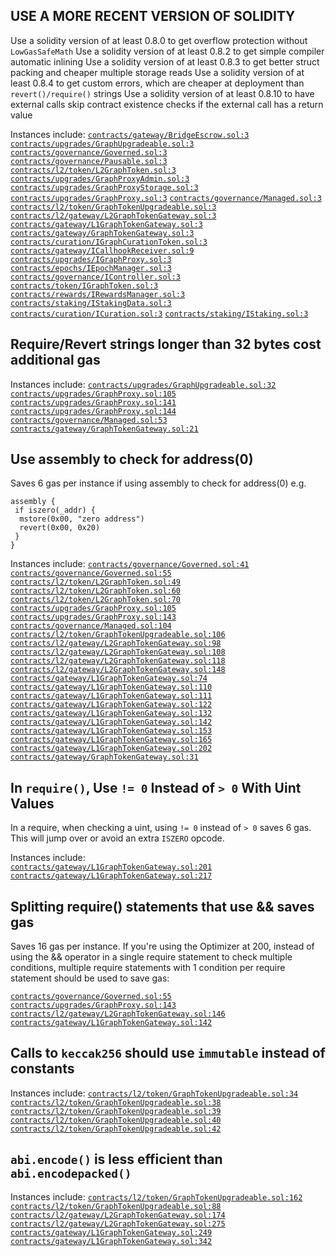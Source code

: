 ## USE A MORE RECENT VERSION OF SOLIDITY

Use a solidity version of at least 0.8.0 to get overflow protection without `LowGasSafeMath` Use a solidity version of at least 0.8.2 to get simple compiler automatic inlining Use a solidity version of at least 0.8.3 to get better struct packing and cheaper multiple storage reads Use a solidity version of at least 0.8.4 to get custom errors, which are cheaper at deployment than `revert()/require()` strings Use a solidity version of at least 0.8.10 to have external calls skip contract existence checks if the external call has a return value

Instances include:
[`contracts/gateway/BridgeEscrow.sol:3`](https://github.com/code-423n4/2022-10-thegraph/blob/main/contracts/gateway/BridgeEscrow.sol#L3)
[`contracts/upgrades/GraphUpgradeable.sol:3`](https://github.com/code-423n4/2022-10-thegraph/blob/main/contracts/upgrades/GraphUpgradeable.sol#L3)
[`contracts/governance/Governed.sol:3`](https://github.com/code-423n4/2022-10-thegraph/blob/main/contracts/governance/Governed.sol#L3)
[`contracts/governance/Pausable.sol:3`](https://github.com/code-423n4/2022-10-thegraph/blob/main/contracts/governance/Pausable.sol#L3)
[`contracts/l2/token/L2GraphToken.sol:3`](https://github.com/code-423n4/2022-10-thegraph/blob/main/contracts/l2/token/L2GraphToken.sol#L3)
[`contracts/upgrades/GraphProxyAdmin.sol:3`](https://github.com/code-423n4/2022-10-thegraph/blob/main/contracts/upgrades/GraphProxyAdmin.sol#L3)
[`contracts/upgrades/GraphProxyStorage.sol:3`](https://github.com/code-423n4/2022-10-thegraph/blob/main/contracts/upgrades/GraphProxyStorage.sol#L3)
[`contracts/upgrades/GraphProxy.sol:3`](https://github.com/code-423n4/2022-10-thegraph/blob/main/contracts/upgrades/GraphProxy.sol#L3)
[`contracts/governance/Managed.sol:3`](https://github.com/code-423n4/2022-10-thegraph/blob/main/contracts/governance/Managed.sol#L3)
[`contracts/l2/token/GraphTokenUpgradeable.sol:3`](https://github.com/code-423n4/2022-10-thegraph/blob/main/contracts/l2/token/GraphTokenUpgradeable.sol#L3)
[`contracts/l2/gateway/L2GraphTokenGateway.sol:3`](https://github.com/code-423n4/2022-10-thegraph/blob/main/contracts/l2/gateway/L2GraphTokenGateway.sol#L3)
[`contracts/gateway/L1GraphTokenGateway.sol:3`](https://github.com/code-423n4/2022-10-thegraph/blob/main/contracts/gateway/L1GraphTokenGateway.sol#L3)
[`contracts/gateway/GraphTokenGateway.sol:3`](https://github.com/code-423n4/2022-10-thegraph/blob/main/contracts/gateway/GraphTokenGateway.sol#L3)
[`contracts/curation/IGraphCurationToken.sol:3`](https://github.com/code-423n4/2022-10-thegraph/blob/main/contracts/curation/IGraphCurationToken.sol#L3)
[`contracts/gateway/ICallhookReceiver.sol:9`](https://github.com/code-423n4/2022-10-thegraph/blob/main/contracts/gateway/ICallhookReceiver.sol#L9)
[`contracts/upgrades/IGraphProxy.sol:3`](https://github.com/code-423n4/2022-10-thegraph/blob/main/contracts/upgrades/IGraphProxy.sol#L3)
[`contracts/epochs/IEpochManager.sol:3`](https://github.com/code-423n4/2022-10-thegraph/blob/main/contracts/epochs/IEpochManager.sol#L3)
[`contracts/governance/IController.sol:3`](https://github.com/code-423n4/2022-10-thegraph/blob/main/contracts/governance/IController.sol#L3)
[`contracts/token/IGraphToken.sol:3`](https://github.com/code-423n4/2022-10-thegraph/blob/main/contracts/token/IGraphToken.sol#L3)
[`contracts/rewards/IRewardsManager.sol:3`](https://github.com/code-423n4/2022-10-thegraph/blob/main/contracts/rewards/IRewardsManager.sol#L3)
[`contracts/staking/IStakingData.sol:3`](https://github.com/code-423n4/2022-10-thegraph/blob/main/contracts/staking/IStakingData.sol#L3)
[`contracts/curation/ICuration.sol:3`](https://github.com/code-423n4/2022-10-thegraph/blob/main/contracts/curation/ICuration.sol#L3)
[`contracts/staking/IStaking.sol:3`](https://github.com/code-423n4/2022-10-thegraph/blob/main/contracts/staking/IStaking.sol#L3)

## Require/Revert strings longer than 32 bytes cost additional gas
Instances include:
[`contracts/upgrades/GraphUpgradeable.sol:32`](https://github.com/code-423n4/2022-10-thegraph/blob/main/contracts/upgrades/GraphUpgradeable.sol#L32)
[`contracts/upgrades/GraphProxy.sol:105`](https://github.com/code-423n4/2022-10-thegraph/blob/main/contracts/upgrades/GraphProxy.sol#L105)
[`contracts/upgrades/GraphProxy.sol:141`](https://github.com/code-423n4/2022-10-thegraph/blob/main/contracts/upgrades/GraphProxy.sol#L141)
[`contracts/upgrades/GraphProxy.sol:144`](https://github.com/code-423n4/2022-10-thegraph/blob/main/contracts/upgrades/GraphProxy.sol#L144)
[`contracts/governance/Managed.sol:53`](https://github.com/code-423n4/2022-10-thegraph/blob/main/contracts/governance/Managed.sol#L53)
[`contracts/gateway/GraphTokenGateway.sol:21`](https://github.com/code-423n4/2022-10-thegraph/blob/main/contracts/gateway/GraphTokenGateway.sol#L21)

## Use assembly to check for address(0)
Saves 6 gas per instance if using assembly to check for address(0)
e.g.

```
assembly {
 if iszero(_addr) {
  mstore(0x00, "zero address")
  revert(0x00, 0x20)
 }
}
```

Instances include:
[`contracts/governance/Governed.sol:41`](https://github.com/code-423n4/2022-10-thegraph/blob/main/contracts/governance/Governed.sol#L41)
[`contracts/governance/Governed.sol:55`](https://github.com/code-423n4/2022-10-thegraph/blob/main/contracts/governance/Governed.sol#L55)
[`contracts/l2/token/L2GraphToken.sol:49`](https://github.com/code-423n4/2022-10-thegraph/blob/main/contracts/l2/token/L2GraphToken.sol#L49)
[`contracts/l2/token/L2GraphToken.sol:60`](https://github.com/code-423n4/2022-10-thegraph/blob/main/contracts/l2/token/L2GraphToken.sol#L60)
[`contracts/l2/token/L2GraphToken.sol:70`](https://github.com/code-423n4/2022-10-thegraph/blob/main/contracts/l2/token/L2GraphToken.sol#L70)
[`contracts/upgrades/GraphProxy.sol:105`](https://github.com/code-423n4/2022-10-thegraph/blob/main/contracts/upgrades/GraphProxy.sol#L105)
[`contracts/upgrades/GraphProxy.sol:143`](https://github.com/code-423n4/2022-10-thegraph/blob/main/contracts/upgrades/GraphProxy.sol#L143)
[`contracts/governance/Managed.sol:104`](https://github.com/code-423n4/2022-10-thegraph/blob/main/contracts/governance/Managed.sol#L104)
[`contracts/l2/token/GraphTokenUpgradeable.sol:106`](https://github.com/code-423n4/2022-10-thegraph/blob/main/contracts/l2/token/GraphTokenUpgradeable.sol#L106)
[`contracts/l2/gateway/L2GraphTokenGateway.sol:98`](https://github.com/code-423n4/2022-10-thegraph/blob/main/contracts/l2/gateway/L2GraphTokenGateway.sol#L98)
[`contracts/l2/gateway/L2GraphTokenGateway.sol:108`](https://github.com/code-423n4/2022-10-thegraph/blob/main/contracts/l2/gateway/L2GraphTokenGateway.sol#L108)
[`contracts/l2/gateway/L2GraphTokenGateway.sol:118`](https://github.com/code-423n4/2022-10-thegraph/blob/main/contracts/l2/gateway/L2GraphTokenGateway.sol#L118)
[`contracts/l2/gateway/L2GraphTokenGateway.sol:148`](https://github.com/code-423n4/2022-10-thegraph/blob/main/contracts/l2/gateway/L2GraphTokenGateway.sol#L148)
[`contracts/gateway/L1GraphTokenGateway.sol:74`](https://github.com/code-423n4/2022-10-thegraph/blob/main/contracts/gateway/L1GraphTokenGateway.sol#L74)
[`contracts/gateway/L1GraphTokenGateway.sol:110`](https://github.com/code-423n4/2022-10-thegraph/blob/main/contracts/gateway/L1GraphTokenGateway.sol#L110)
[`contracts/gateway/L1GraphTokenGateway.sol:111`](https://github.com/code-423n4/2022-10-thegraph/blob/main/contracts/gateway/L1GraphTokenGateway.sol#L111)
[`contracts/gateway/L1GraphTokenGateway.sol:122`](https://github.com/code-423n4/2022-10-thegraph/blob/main/contracts/gateway/L1GraphTokenGateway.sol#L122)
[`contracts/gateway/L1GraphTokenGateway.sol:132`](https://github.com/code-423n4/2022-10-thegraph/blob/main/contracts/gateway/L1GraphTokenGateway.sol#L132)
[`contracts/gateway/L1GraphTokenGateway.sol:142`](https://github.com/code-423n4/2022-10-thegraph/blob/main/contracts/gateway/L1GraphTokenGateway.sol#L142)
[`contracts/gateway/L1GraphTokenGateway.sol:153`](https://github.com/code-423n4/2022-10-thegraph/blob/main/contracts/gateway/L1GraphTokenGateway.sol#L153)
[`contracts/gateway/L1GraphTokenGateway.sol:165`](https://github.com/code-423n4/2022-10-thegraph/blob/main/contracts/gateway/L1GraphTokenGateway.sol#L165)
[`contracts/gateway/L1GraphTokenGateway.sol:202`](https://github.com/code-423n4/2022-10-thegraph/blob/main/contracts/gateway/L1GraphTokenGateway.sol#L202)
[`contracts/gateway/GraphTokenGateway.sol:31`](https://github.com/code-423n4/2022-10-thegraph/blob/main/contracts/gateway/GraphTokenGateway.sol#L31)

## In `require()`, Use `!= 0` Instead of `> 0` With Uint Values  
  
In a require, when checking a uint, using `!= 0` instead of `> 0` saves 6 gas. This will jump over or avoid an extra `ISZERO` opcode.  
  
Instances include:  
[`contracts/gateway/L1GraphTokenGateway.sol:201`](https://github.com/code-423n4/2022-10-thegraph/blob/main/contracts/gateway/L1GraphTokenGateway.sol#L201)
[`contracts/gateway/L1GraphTokenGateway.sol:217`](https://github.com/code-423n4/2022-10-thegraph/blob/main/contracts/gateway/L1GraphTokenGateway.sol#L217)

## Splitting require() statements that use && saves gas

Saves 16 gas per instance. If you're using the Optimizer at 200, instead of using the && operator in a single require statement to check multiple conditions, multiple require statements with 1 condition per require statement should be used to save gas:

[`contracts/governance/Governed.sol:55`](https://github.com/code-423n4/2022-10-thegraph/blob/main/contracts/governance/Governed.sol#L55)
[`contracts/upgrades/GraphProxy.sol:143`](https://github.com/code-423n4/2022-10-thegraph/blob/main/contracts/upgrades/GraphProxy.sol#L143)
[`contracts/l2/gateway/L2GraphTokenGateway.sol:146`](https://github.com/code-423n4/2022-10-thegraph/blob/main/contracts/l2/gateway/L2GraphTokenGateway.sol#L146)
[`contracts/gateway/L1GraphTokenGateway.sol:142`](https://github.com/code-423n4/2022-10-thegraph/blob/main/contracts/gateway/L1GraphTokenGateway.sol#L142)

## Calls to `keccak256` should use `immutable` instead of constants

Instances include:
[`contracts/l2/token/GraphTokenUpgradeable.sol:34`](https://github.com/code-423n4/2022-10-thegraph/blob/main/contracts/l2/token/GraphTokenUpgradeable.sol#L34)
[`contracts/l2/token/GraphTokenUpgradeable.sol:38`](https://github.com/code-423n4/2022-10-thegraph/blob/main/contracts/l2/token/GraphTokenUpgradeable.sol#L38)
[`contracts/l2/token/GraphTokenUpgradeable.sol:39`](https://github.com/code-423n4/2022-10-thegraph/blob/main/contracts/l2/token/GraphTokenUpgradeable.sol#L39)
[`contracts/l2/token/GraphTokenUpgradeable.sol:40`](https://github.com/code-423n4/2022-10-thegraph/blob/main/contracts/l2/token/GraphTokenUpgradeable.sol#L40)
[`contracts/l2/token/GraphTokenUpgradeable.sol:42`](https://github.com/code-423n4/2022-10-thegraph/blob/main/contracts/l2/token/GraphTokenUpgradeable.sol#L42)

## `abi.encode()` is less efficient than `abi.encodepacked()`
Instances include:
[`contracts/l2/token/GraphTokenUpgradeable.sol:162`](https://github.com/code-423n4/2022-10-thegraph/blob/main/contracts/l2/token/GraphTokenUpgradeable.sol#L162)
[`contracts/l2/token/GraphTokenUpgradeable.sol:88`](https://github.com/code-423n4/2022-10-thegraph/blob/main/contracts/l2/token/GraphTokenUpgradeable.sol#L88)
[`contracts/l2/gateway/L2GraphTokenGateway.sol:174`](https://github.com/code-423n4/2022-10-thegraph/blob/main/contracts/l2/gateway/L2GraphTokenGateway.sol#L174)
[`contracts/l2/gateway/L2GraphTokenGateway.sol:275`](https://github.com/code-423n4/2022-10-thegraph/blob/main/contracts/l2/gateway/L2GraphTokenGateway.sol#L275)
[`contracts/gateway/L1GraphTokenGateway.sol:249`](https://github.com/code-423n4/2022-10-thegraph/blob/main/contracts/gateway/L1GraphTokenGateway.sol#L249)
[`contracts/gateway/L1GraphTokenGateway.sol:342`](https://github.com/code-423n4/2022-10-thegraph/blob/main/contracts/gateway/L1GraphTokenGateway.sol#L342)

